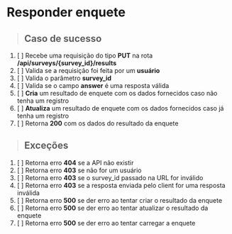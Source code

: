 # Responder enquete

> ## Caso de sucesso

1. [ ] Recebe uma requisição do tipo **PUT** na rota **/api/surveys/{survey_id}/results**
2. [ ] Valida se a requisição foi feita por um **usuário**
3. [ ] Valida o parâmetro **survey_id**
4. [ ] Valida se o campo **answer** é uma resposta válida
5. [ ] **Cria** um resultado de enquete com os dados fornecidos caso não tenha um registro
6. [ ] **Atualiza** um resultado de enquete com os dados fornecidos caso já tenha um registro
7. [ ] Retorna **200** com os dados do resultado da enquete

> ## Exceções

1. [ ] Retorna erro **404** se a API não existir
2. [ ] Retorna erro **403** se não for um usuário
3. [ ] Retorna erro **403** se o survey_id passado na URL for inválido
4. [ ] Retorna erro **403** se a resposta enviada pelo client for uma resposta inválida
5. [ ] Retorna erro **500** se der erro ao tentar criar o resultado da enquete
6. [ ] Retorna erro **500** se der erro ao tentar atualizar o resultado da enquete
7. [ ] Retorna erro **500** se der erro ao tentar carregar a enquete